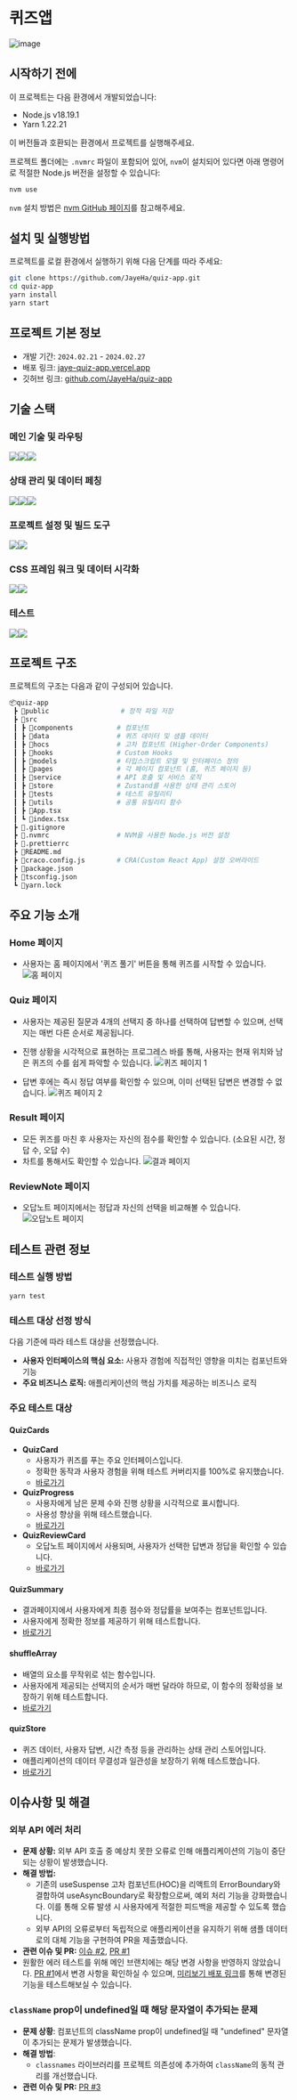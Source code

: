 # 퀴즈앱

![image](https://github.com/JayeHa/quiz-app/assets/66169832/2ea16563-b86e-47d7-b872-0b021768ff09)

## 시작하기 전에

이 프로젝트는 다음 환경에서 개발되었습니다:

- Node.js v18.19.1
- Yarn 1.22.21

이 버전들과 호환되는 환경에서 프로젝트를 실행해주세요.

프로젝트 폴더에는 `.nvmrc` 파일이 포함되어 있어, `nvm`이 설치되어 있다면 아래 명령어로 적절한 Node.js 버전을 설정할 수 있습니다:

```bash
nvm use
```

`nvm` 설치 방법은 [nvm GitHub 페이지](https://github.com/nvm-sh/nvm)를 참고해주세요.

## 설치 및 실행방법

프로젝트를 로컬 환경에서 실행하기 위해 다음 단계를 따라 주세요:

```bash
git clone https://github.com/JayeHa/quiz-app.git
cd quiz-app
yarn install
yarn start
```

## 프로젝트 기본 정보

- 개발 기간: `2024.02.21` - `2024.02.27`
- 배포 링크: [jaye-quiz-app.vercel.app](https://jaye-quiz-app.vercel.app)
- 깃허브 링크: [github.com/JayeHa/quiz-app](https://github.com/JayeHa/quiz-app)

## 기술 스택

### 메인 기술 및 라우팅

<img src="https://img.shields.io/badge/react-61DAFB?style=for-the-badge&logo=react&logoColor=black"><img src="https://img.shields.io/badge/typescript-3178C6?style=for-the-badge&logo=typescript&logoColor=white"><img src="https://img.shields.io/badge/react_router-CA4245?style=for-the-badge&logo=reactrouter&logoColor=white">

### 상태 관리 및 데이터 페칭

<img src="https://img.shields.io/badge/react_query-FF4154?style=for-the-badge&logo=reactquery&logoColor=white"><img src="https://img.shields.io/badge/zustand-000000?style=for-the-badge&&logoColor=white"><img src="https://img.shields.io/badge/axios-5A29E4?style=for-the-badge&logo=axios&logoColor=white">

### 프로젝트 설정 및 빌드 도구

<img src="https://img.shields.io/badge/create_react_app-09D3AC?style=for-the-badge&logo=createreactapp&logoColor=white"><img src="https://img.shields.io/badge/craco-009688?style=for-the-badge&logoColor=white">

### CSS 프레임 워크 및 데이터 시각화

<img src="https://img.shields.io/badge/tailwind_css-06B6D4?style=for-the-badge&logo=tailwindcss&logoColor=white"><img src="https://img.shields.io/badge/chart.js-FF6384?style=for-the-badge&logo=chartdotjs&logoColor=white">

### 테스트

<img src="https://img.shields.io/badge/jest-C21325?style=for-the-badge&logo=jest&logoColor=white"><img src="https://img.shields.io/badge/testing_library-E33332?style=for-the-badge&logo=testinglibrary&logoColor=white">

## 프로젝트 구조

프로젝트의 구조는 다음과 같이 구성되어 있습니다.

```bash
📦quiz-app
 ┣ 📂public                  # 정적 파일 저장
 ┣ 📂src
 ┃ ┣ 📂components           # 컴포넌트
 ┃ ┣ 📂data                 # 퀴즈 데이터 및 샘플 데이터
 ┃ ┣ 📂hocs                 # 고차 컴포넌트 (Higher-Order Components)
 ┃ ┣ 📂hooks                # Custom Hooks
 ┃ ┣ 📂models               # 타입스크립트 모델 및 인터페이스 정의
 ┃ ┣ 📂pages                # 각 페이지 컴포넌트 (홈, 퀴즈 페이지 등)
 ┃ ┣ 📂service              # API 호출 및 서비스 로직
 ┃ ┣ 📂store                # Zustand를 사용한 상태 관리 스토어
 ┃ ┣ 📂tests                # 테스트 유틸리티
 ┃ ┣ 📂utils                # 공통 유틸리티 함수
 ┃ ┣ 📜App.tsx
 ┃ ┗ 📜index.tsx
 ┣ 📜.gitignore
 ┣ 📜.nvmrc                 # NVM을 사용한 Node.js 버전 설정
 ┣ 📜.prettierrc
 ┣ 📜README.md
 ┣ 📜craco.config.js        # CRA(Custom React App) 설정 오버라이드
 ┣ 📜package.json
 ┣ 📜tsconfig.json
 ┗ 📜yarn.lock
```

## 주요 기능 소개

### Home 페이지

- 사용자는 홈 페이지에서 '퀴즈 풀기' 버튼을 통해 퀴즈를 시작할 수 있습니다.
  ![홈 페이지](https://github.com/JayeHa/quiz-app/assets/66169832/8ee3516d-7a24-48c7-bc34-c0c006d8caaf)

### Quiz 페이지

- 사용자는 제공된 질문과 4개의 선택지 중 하나를 선택하여 답변할 수 있으며, 선택지는 매번 다른 순서로 제공됩니다.
- 진행 상황을 시각적으로 표현하는 프로그레스 바를 통해, 사용자는 현재 위치와 남은 퀴즈의 수를 쉽게 파악할 수 있습니다.
  ![퀴즈 페이지 1](https://github.com/JayeHa/quiz-app/assets/66169832/44c76a30-d9ac-4673-b063-1429884e3020)

- 답변 후에는 즉시 정답 여부를 확인할 수 있으며, 이미 선택된 답변은 변경할 수 없습니다.
  ![퀴즈 페이지 2](https://github.com/JayeHa/quiz-app/assets/66169832/a69e61bf-f918-4a9f-a888-bfc45c03d54f)

### Result 페이지

- 모든 퀴즈를 마친 후 사용자는 자신의 점수를 확인할 수 있습니다. (소요된 시간, 정답 수, 오답 수)
- 차트를 통해서도 확인할 수 있습니다.
  ![결과 페이지](https://github.com/JayeHa/quiz-app/assets/66169832/16c98c7a-c07b-4e53-8c84-38831ac4ca0a)

### ReviewNote 페이지

- 오답노트 페이지에서는 정답과 자신의 선택을 비교해볼 수 있습니다.
  ![오답노트 페이지](https://github.com/JayeHa/quiz-app/assets/66169832/6894e667-0f3e-478a-b803-68e89a9715e1)

## 테스트 관련 정보

### 테스트 실행 방법

```bash
yarn test
```

### 테스트 대상 선정 방식

다음 기준에 따라 테스트 대상을 선정했습니다.

- **사용자 인터페이스의 핵심 요소:** 사용자 경험에 직접적인 영향을 미치는 컴포넌트와 기능
- **주요 비즈니스 로직:** 애플리케이션의 핵심 가치를 제공하는 비즈니스 로직

### 주요 테스트 대상

#### QuizCards

- **QuizCard**
  - 사용자가 퀴즈를 푸는 주요 인터페이스입니다.
  - 정확한 동작과 사용자 경험을 위해 테스트 커버리지를 100%로 유지했습니다.
  - [바로가기](./src/components/QuizCards/QuizCard/QuizCard.test.tsx)
- **QuizProgress**
  - 사용자에게 남은 문제 수와 진행 상황을 시각적으로 표시합니다.
  - 사용성 향상을 위해 테스트했습니다.
  - [바로가기](./src/components/QuizCards/QuizCard/QuizProgress.test.tsx)
- **QuizReviewCard**
  - 오답노트 페이지에서 사용되며, 사용자가 선택한 답변과 정답을 확인할 수 있습니다.
  - [바로가기](./src/components/QuizCards/QuizReviewCard/QuizReviewCard.test.tsx)

#### QuizSummary

- 결과페이지에서 사용자에게 최종 점수와 정답률을 보여주는 컴포넌트입니다.
- 사용자에게 정확한 정보를 제공하기 위해 테스트합니다.
- [바로가기](./src/components/QuizSummary/QuizSummary.test.tsx)

#### shuffleArray

- 배열의 요소를 무작위로 섞는 함수입니다.
- 사용자에게 제공되는 선택지의 순서가 매번 달라야 하므로, 이 함수의 정확성을 보장하기 위해 테스트합니다.
- [바로가기](./src/utils/suffleArray.test.ts)

#### quizStore

- 퀴즈 데이터, 사용자 답변, 시간 측정 등을 관리하는 상태 관리 스토어입니다.
- 애플리케이션의 데이터 무결성과 일관성을 보장하기 위해 테스트했습니다.
- [바로가기](./src/store/quizStore.test.ts)

## 이슈사항 및 해결

### 외부 API 에러 처리

- **문제 상황:** 외부 API 호출 중 예상치 못한 오류로 인해 애플리케이션의 기능이 중단되는 상황이 발생했습니다.
- **해결 방법:**
  - 기존의 useSuspense 고차 컴포넌트(HOC)을 리액트의 ErrorBoundary와 결합하여 useAsyncBoundary로 확장함으로써, 예외 처리 기능을 강화했습니다. 이를 통해 오류 발생 시 사용자에게 적절한 피드백을 제공할 수 있도록 했습니다.
  - 외부 API의 오류로부터 독립적으로 애플리케이션을 유지하기 위해 샘플 데이터로의 대체 기능을 구현하여 PR을 제출했습니다.
- **관련 이슈 및 PR:** [이슈 #2](https://github.com/JayeHa/quiz-app/issues/2), [PR #1](https://github.com/JayeHa/quiz-app/pull/1)
- 원활한 에러 테스트를 위해 메인 브랜치에는 해당 변경 사항을 반영하지 않았습니다. [PR #1](https://github.com/JayeHa/quiz-app/pull/1)에서 변경 사항을 확인하실 수 있으며, [미리보기 배포 링크](https://classting-quiz-app-git-feat-error-boundary-jayeha.vercel.app/)를 통해 변경된 기능을 테스트해보실 수 있습니다.

### `className` prop이 undefined일 때 해당 문자열이 추가되는 문제

- **문제 상황**: 컴포넌트의 className prop이 undefined일 때 "undefined" 문자열이 추가되는 문제가 발생했습니다.
- **해결 방법**:
  - `classnames` 라이브러리를 프로젝트 의존성에 추가하여 `className`의 동적 관리를 개선했습니다.
- **관련 이슈 및 PR:** [PR #3](https://github.com/JayeHa/quiz-app/pull/3)
